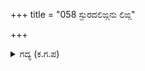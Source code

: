 +++
title = "058 ಸ್ಫುರದಲಿಙ್ಗನು ಲಿಙ್ಗ"

+++

<details><summary>ಗದ್ಯ (ಕ.ಗ.ಪ) </summary>

58. 'ಜ್ಯೋತಿರ್ಲಿಂಗನೂ, ಮೂಲ ರೂಪನೂ, ಶಿವ ಲಿಂಗದಲ್ಲಿ ವ್ಯಕ್ತಗೊಳ್ಳುವವನೂ ನಿರಾಕಾರನೂ  ಪರಾತ್ಪರ ಪರತತ್ತ್ವರೂಪನೂ ಆದ ಶಿವನಲ್ಲಿ ನಾನು ಕಾಳಗ ಮಾಡಿದೆನೆಲ್ಲಾ ! ಶಿವಶಿವಾ' ಎಂದನು.
</details>
